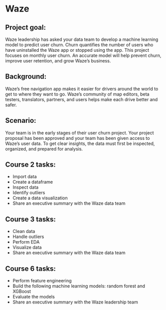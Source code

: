 # Waze

## Project goal:

Waze leadership has asked your data team to develop a machine learning model to predict user churn. Churn quantifies the number of users who have uninstalled the Waze app or stopped using the app. This project focuses on monthly user churn. An accurate model will help prevent churn, improve user retention, and grow Waze’s business.

## Background: 
Waze’s free navigation app makes it easier for drivers around the world to get to where they want to go. Waze’s community of map editors, beta testers, translators, partners, and users helps make each drive better and safer. 

## Scenario:
Your team is in the early stages of their user churn project. Your project proposal has been approved and your team has been given access to Waze’s user data. To get clear insights, the data must first be inspected, organized, and prepared for analysis. 

## Course 2 tasks:
- Import data
- Create a dataframe 
- Inspect data 
- Identify outliers
- Create a data visualization
- Share an executive summary with the Waze data team 

## Course 3 tasks:
- Clean data
- Handle outliers 
- Perform EDA
- Visualize data
- Share an executive summary with the Waze data team 

## Course 6 tasks:
- Perform feature engineering 
- Build the following machine learning models: random forest and XGBoost 
- Evaluate the models 
- Share an executive summary with the Waze leadership team